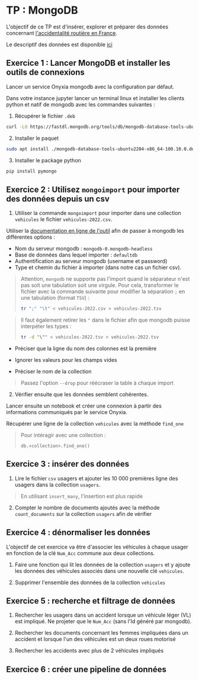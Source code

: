 # TP : MongoDB

L'objectif de ce TP est d'insérer, explorer et préparer des données concernant [l'accidentalité routière en France](https://www.data.gouv.fr/fr/datasets/bases-de-donnees-annuelles-des-accidents-corporels-de-la-circulation-routiere-annees-de-2005-a-2022/#/resources). 



Le descriptif des données est disponible [ici](https://www.data.gouv.fr/fr/datasets/bases-de-donnees-annuelles-des-accidents-corporels-de-la-circulation-routiere-annees-de-2005-a-2022/#/resources/8ef4c2a3-91a0-4d98-ae3a-989bde87b62a) 


## Exercice 1 : Lancer MongoDB et installer les outils de connexions

Lancer un service Onyxia mongodb avec la configuration par défaut. 

Dans votre instance jupyter lancer un terminal linux et installer les clients python et natif de mongodb avec les commandes suivantes :

1. Récupérer le fichier `.deb` 

```bash
curl -LO https://fastdl.mongodb.org/tools/db/mongodb-database-tools-ubuntu2204-x86_64-100.10.0.deb 
```

2. Installer le paquet 

```bash
sudo apt install ./mongodb-database-tools-ubuntu2204-x86_64-100.10.0.deb
```
3. Installer le package python

```bash
pip install pymongo
```


## Exercice 2 : Utilisez `mongoimport` pour importer des données depuis un csv

1. Utiliser la commande `mongoimport` pour importer dans une collection `vehicules` le fichier `vehicules-2022.csv`. 

Utiliser la [documentation en ligne de l'outil]( https://www.mongodb.com/docs/database-tools/mongoimport/) afin de passer à mongodb les différentes options : 

- Nom du serveur mongodb : `mongodb-0.mongodb-headless`
- Base de données dans lequel importer : `defaultdb`
- Authentification au serveur mongodb (username et password)
- Type et chemin du fichier à importer (dans notre cas un fichier csv). 

> Attention, `mongodb` ne supporte pas l'import quand le séparateur n'est pas soit une tabulation soit une virgule. Pour cela, transformer le fichier avec la commande suivante pour modifier la séparation `;` en une tabulation (format `TSV`) :  
>```bash
>tr ";" "\t" < vehicules-2022.csv > vehicules-2022.tsv
>```

> Il faut également retirer les `"` dans le fichier afin que mongodb puisse interpéter les types : 
>```bash
>tr -d "\"" < vehicules-2022.tsv > vehicules-2022.tsv
>```


- Préciser que la ligne du nom des colonnes est la première

- Ignorer les valeurs pour les champs vides 

- Préciser le nom de la collection 

> Passez l'option `--drop` pour réécraser la table à chaque import 

2. Vérifier ensuite que les données semblent cohérentes. 

Lancer ensuite un notebook et créer une connexion à partir des informations communiqués par le service Onyxia.

Récupérer une ligne de la collection `vehicules` avec la méthode `find_one`

> Pour intéragir avec une collection : 
> ```
> db.<collection>.find_one()
>``` 

## Exercice 3 : insérer des données

1. Lire le fichier `csv` usagers et ajouter les 10 000 premières ligne des usagers dans la collection `usagers`.
> En utilisant `insert_many`, l'insertion est plus rapide 
2. Compter le nombre de documents ajoutés avec la méthode `count_documents` sur la collection `usagers` afin de vérifier



## Exercice 4 : dénormaliser les données

L'objectif de cet exercice va être d'associer les véhicules à chaque usager en fonction de la clé `Num_Acc` commune aux deux collections.

1. Faire une fonction qui lit les données de la collection `usagers` et y ajoute les données des véhicules associés dans une nouvelle clé `vehicules`.

2. Supprimer l'ensemble des données de la collection `vehicules`

## Exercice 5 : recherche et filtrage de données

1. Rechercher les usagers dans un accident lorsque un véhicule léger (VL) est impliqué. Ne projeter que le `Num_Acc` (sans l'Id généré par mongodb).

2. Rechercher les documents concernant les femmes impliquées dans un accident et lorsque l'un des véhicules est un deux roues motorisé

3. Rechercher les accidents avec plus de 2 véhicules impliqués


## Exercice 6 : créer une pipeline de données